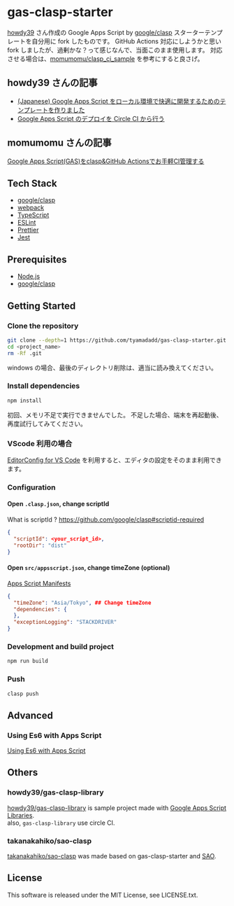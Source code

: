 # gas-clasp-starter

[howdy39](https://github.com/howdy39) さん作成の Google Apps Script by [google/clasp](https://github.com/google/clasp) スターターテンプレートを自分用に fork したものです。
GitHub Actions 対応にしようかと思い fork しましたが、過剰かな？って感じなんで、当面このまま使用します。
対応させる場合は、[momumomu/clasp_ci_sample](https://github.com/momumomu/clasp_ci_sample) を参考にすると良さげ。

## howdy39 さんの記事

+ [(Japanese) Google Apps Script をローカル環境で快適に開発するためのテンプレートを作りました](https://qiita.com/howdy39/items/0e799a9bfc1d3bccf6e5)
+ [Google Apps Script のデプロイを Circle CI から行う](https://qiita.com/howdy39/items/2c21251331e011d04512)

## momumomu さんの記事

[Google Apps Script(GAS)をclasp&GitHub Actionsでお手軽CI管理する](https://undersooon.hatenablog.com/entry/2019/12/25/200636)

## Tech Stack

- [google/clasp](https://github.com/google/clasp)
- [webpack](https://webpack.js.org/)
- [TypeScript](http://www.typescriptlang.org/)
- [ESLint](https://github.com/eslint/eslint)
- [Prettier](https://prettier.io/)
- [Jest](https://facebook.github.io/jest/)

## Prerequisites

- [Node.js](https://nodejs.org/)
- [google/clasp](https://github.com/google/clasp)

## Getting Started

### Clone the repository

```bash
git clone --depth=1 https://github.com/tyamadadd/gas-clasp-starter.git <project_name>
cd <project_name>
rm -Rf .git
```

windows の場合、最後のディレクトリ削除は、適当に読み換えてください。

### Install dependencies

```bash
npm install
```

初回、メモリ不足で実行できませんでした。
不足した場合、端末を再起動後、再度試行してみてください。

### VScode 利用の場合

[EditorConfig for VS Code](https://marketplace.visualstudio.com/items?itemName=EditorConfig.EditorConfig) を利用すると、エディタの設定をそのまま利用できます。

### Configuration

#### Open `.clasp.json`, change scriptId

What is scriptId ? <https://github.com/google/clasp#scriptid-required>

```json
{
  "scriptId": <your_script_id>,
  "rootDir": "dist"
}
```

#### Open `src/appsscript.json`, change timeZone (optional)

[Apps Script Manifests](https://developers.google.com/apps-script/concepts/manifests)

```json
{
  "timeZone": "Asia/Tokyo", ## Change timeZone
  "dependencies": {
  },
  "exceptionLogging": "STACKDRIVER"
}
```

### Development and build project

```bash
npm run build
```

### Push

```bash
clasp push
```

## Advanced

### Using Es6 with Apps Script

[Using Es6 with Apps Script](http://ramblings.mcpher.com/Home/excelquirks/gassnips/es6shim)

## Others

### howdy39/gas-clasp-library

[howdy39/gas-clasp-library](https://github.com/howdy39/gas-clasp-library) is sample project made with [Google Apps Script Libraries](https://developers.google.com/apps-script/guides/libraries).  
also, `gas-clasp-library` use circle CI.

### takanakahiko/sao-clasp

[takanakahiko/sao-clasp](https://github.com/takanakahiko/sao-clasp) was made based on gas-clasp-starter and [SAO](https://github.com/saojs/sao).

## License

This software is released under the MIT License, see LICENSE.txt.
